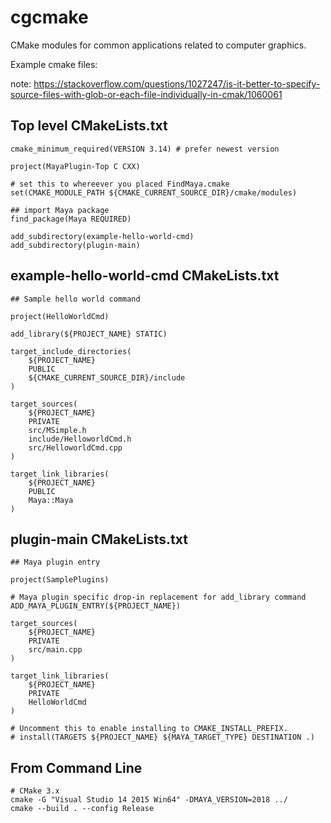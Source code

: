 # cgcmake
CMake modules for common applications related to computer graphics.

Example cmake files:

note: https://stackoverflow.com/questions/1027247/is-it-better-to-specify-source-files-with-glob-or-each-file-individually-in-cmak/1060061

Top level CMakeLists.txt
-------------------
    cmake_minimum_required(VERSION 3.14) # prefer newest version

    project(MayaPlugin-Top C CXX)

    # set this to whereever you placed FindMaya.cmake
    set(CMAKE_MODULE_PATH ${CMAKE_CURRENT_SOURCE_DIR}/cmake/modules)

    ## import Maya package
    find_package(Maya REQUIRED)

    add_subdirectory(example-hello-world-cmd)
    add_subdirectory(plugin-main)

example-hello-world-cmd CMakeLists.txt
-------------------


    ## Sample hello world command

    project(HelloWorldCmd)

    add_library(${PROJECT_NAME} STATIC)

    target_include_directories(
        ${PROJECT_NAME} 
        PUBLIC 
        ${CMAKE_CURRENT_SOURCE_DIR}/include
    )

    target_sources(
        ${PROJECT_NAME}
        PRIVATE
        src/MSimple.h
        include/HelloworldCmd.h
        src/HelloworldCmd.cpp
    )

    target_link_libraries(
        ${PROJECT_NAME} 
        PUBLIC 
        Maya::Maya
    )

plugin-main CMakeLists.txt
-------------------

    ## Maya plugin entry

    project(SamplePlugins)

    # Maya plugin specific drop-in replacement for add_library command
    ADD_MAYA_PLUGIN_ENTRY(${PROJECT_NAME})

    target_sources(
        ${PROJECT_NAME}
        PRIVATE
        src/main.cpp
    )

    target_link_libraries(
        ${PROJECT_NAME}
        PRIVATE 
        HelloWorldCmd
    )

    # Uncomment this to enable installing to CMAKE_INSTALL_PREFIX.
    # install(TARGETS ${PROJECT_NAME} ${MAYA_TARGET_TYPE} DESTINATION .)

From Command Line
-----------------
    # CMake 3.x
    cmake -G "Visual Studio 14 2015 Win64" -DMAYA_VERSION=2018 ../
    cmake --build . --config Release

